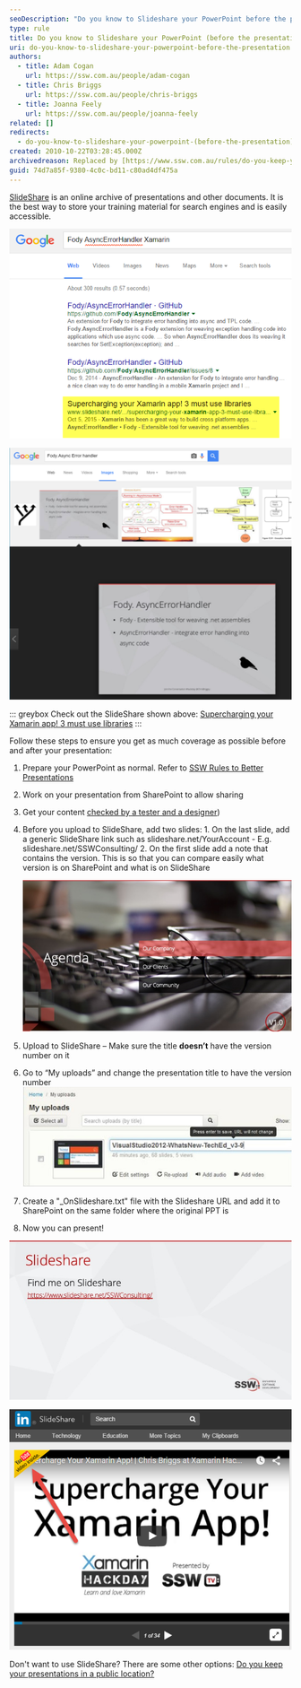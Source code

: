 ```yaml
---
seoDescription: "Do you know to Slideshare your PowerPoint before the presentation?"
type: rule
title: Do you know to Slideshare your PowerPoint (before the presentation)?
uri: do-you-know-to-slideshare-your-powerpoint-before-the-presentation
authors:
  - title: Adam Cogan
    url: https://ssw.com.au/people/adam-cogan
  - title: Chris Briggs
    url: https://ssw.com.au/people/chris-briggs
  - title: Joanna Feely
    url: https://ssw.com.au/people/joanna-feely
related: []
redirects:
  - do-you-know-to-slideshare-your-powerpoint-(before-the-presentation)
created: 2010-10-22T03:28:45.000Z
archivedreason: Replaced by [https://www.ssw.com.au/rules/do-you-keep-your-presentations-in-a-public-location](/rules/do-you-keep-your-presentations-in-a-public-location)
guid: 74d7a85f-9380-4c0c-bd11-c80ad4df475a
---
```


[SlideShare](http://www.slideshare.net/) is an online archive of presentations and other documents. It is the best way to store your training material for search engines and is easily accessible.

<!--endintro-->

![Figure: SlideShare ranks well in google searches](FodyAsyncErrorHandlerXamarinGoogleSearch.png)

![Figure: Interestingly, keyword heavy slides from your PowerPoint will rank highly on Google image search](FodyAsyncErrorHandlerGoogleImageSearch.png)

::: greybox
Check out the SlideShare shown above: [Supercharging your Xamarin app! 3 must use libraries](https://www.slideshare.net/ChrisBriggsy/supercharging-your-xamarin-app-3-must-use-libraries)
:::

Follow these steps to ensure you get as much coverage as possible before and after your presentation:

1. Prepare your PowerPoint as normal. Refer to [SSW Rules to Better Presentations](/rules-to-better-powerpoint-presentations)
2. Work on your presentation from SharePoint to allow sharing
3. Get your content [checked by a tester and a designer](/do-you-get-your-ppt-tester-to-do-a-test-please-preferably-a-designer))
4. Before you upload to SlideShare, add two slides:
       1. On the last slide, add a generic SlideShare link such as slideshare.net/YourAccount - E.g. slideshare.net/SSWConsulting/
       2. On the first slide add a note that contains the version. This is so that you can compare easily what version is on SharePoint and what is on SlideShare

   ![Figure: Add the version number on the bottom right corner of your first or second slide](versionnumber.jpg)
5. Upload to SlideShare – Make sure the title **doesn’t** have the version number on it
6. Go to “My uploads” and change the presentation title to have the version number
   ![Figure: Adding the version number to the title (after uploading) won’t affect the URL](version-number-slideshare.jpg)
7. Create a "_OnSlideshare.txt" file with the Slideshare URL and add it to SharePoint on the same folder where the original PPT is
8. Now you can present!

![Figure: the SSW example of a SlideShare link slide](slidesharelink.jpg)

![Figure: If you presentation is being recorded be sure to send yourself a reminder email to embedd the video in to the SlideShare.](YoutubeEmbedSlideShare.png)

Don't want to use SlideShare? There are some other options: [Do you keep your presentations in a public location?](/do-you-keep-your-presentations-in-a-public-location)
